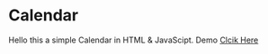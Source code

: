# Calendar
Hello this a simple Calendar in HTML & JavaScipt. 
Demo [Clcik Here](https://mehrose.xyz/test/2/Final/)
